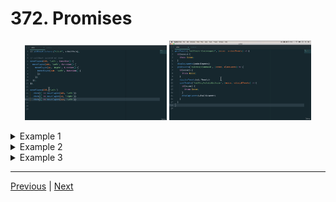 # 372. Promises

<p align="center" >
    <img src="../imags/372-Promises.png" width="45%" >
    <img src="../imags/372-Promises_1.png" width="45%" >
</p> 

<details>
  <summary> Example 1 </summary>

- `372-promises.js` 
```
const promise = new Promise((resolve, reject) => {
    if (true) {
        resolve('Stuff Worked');
    } else {
        reject('Error, it broken');
    }
} );

console.log('promise: ', promise);

promise
    .then(result => result + "!")
    .then(result2 => result2 + "?")
    .catch( () => console.log('error!'))
    .then(result3 => { 
        console.log(result3 + "!")
    })
```

-   run `node 372-promises.js `
```
promise:  Promise { 'Stuff Worked' }
Stuff Worked!?!
```
</details>

<details>
  <summary> Example 2 </summary>

- `372-promises.js` 
```
const promise = new Promise((resolve, reject) => {
    if (true) {
        resolve('Stuff Worked');
    } else {
        reject('Error, it broken');
    }
} );

const promise2 = new Promise((resolve, reject) => {
    setTimeout(resolve, 100, "HIII")    
} );

const promise3 = new Promise((resolve, reject) => {
    setTimeout(resolve, 1000, "POOKIE")    
} );

const promise4 = new Promise((resolve, reject) => {
    setTimeout(resolve, 3000, "Is it me you are looking for?")    
} );

Promise.all([promise, promise2, promise3, promise4])
    .then(values => {
        console.log(values);
    })
```

-   run `node 372-promises.js `
```
[ 'Stuff Worked', 'HIII', 'POOKIE', 'Is it me you are looking for?' ]
```
</details>

<details>
  <summary> Example 3 </summary>

-   [https://jsonplaceholder.typicode.com/](https://jsonplaceholder.typicode.com/)  

- `372-promises.js` 
```
const urls = [
    'https://jsonplaceholder.typicode.com/users',
    'https://jsonplaceholder.typicode.com/posts',
    'https://jsonplaceholder.typicode.com/albums'
]

// console.log(fetch('https://jsonplaceholder.typicode.com/users'), Promise);

Promise.all(urls.map(urls => {
    return fetch(urls).then(resp => resp.json())
})). then( results => {
    console.log(results[0]);
    console.log(results[1]);
    console.log(results[2]);
}).catch( err => console.error('err.message: ', err.message));
```

-   run `node 372-promises.js `

---

<p align="center" ><img src="../imags/372-Promises_2.png" width="60%" ></a></p> 

---

</details>

---

[Previous](./371_Section-Overview.md) | [Next](./373_ES8-Async-Await.md)

